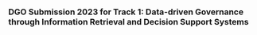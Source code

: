### DGO Submission 2023 for Track 1: Data-driven Governance through Information Retrieval and Decision Support Systems


